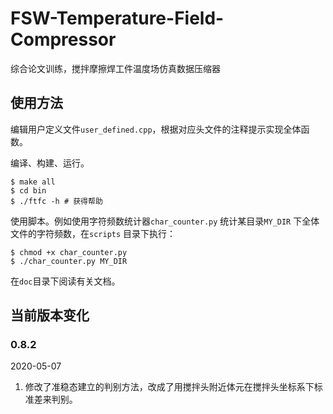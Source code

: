 FSW-Temperature-Field-Compressor
================================

综合论文训练，搅拌摩擦焊工件温度场仿真数据压缩器

使用方法
--------

编辑用户定义文件`user_defined.cpp`，根据对应头文件的注释提示实现全体函数。

编译、构建、运行。

```
$ make all
$ cd bin
$ ./ftfc -h # 获得帮助
```

使用脚本。例如使用字符频数统计器`char_counter.py` 统计某目录`MY_DIR` 下全体文件的字符频数，在`scripts` 目录下执行：

```
$ chmod +x char_counter.py
$ ./char_counter.py MY_DIR
```

在`doc`目录下阅读有关文档。

当前版本变化
------------

### 0.8.2

2020-05-07

1.	修改了准稳态建立的判别方法，改成了用搅拌头附近体元在搅拌头坐标系下标准差来判别。
